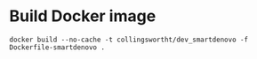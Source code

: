 # Build Docker image
```
docker build --no-cache -t collingswortht/dev_smartdenovo -f Dockerfile-smartdenovo .
```
